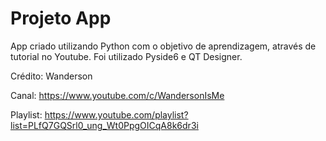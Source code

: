 # Projeto App
App criado utilizando Python com o objetivo de aprendizagem, através de tutorial no Youtube. Foi utilizado Pyside6 e QT Designer.

Crédito: Wanderson

Canal: https://www.youtube.com/c/WandersonIsMe

Playlist: https://www.youtube.com/playlist?list=PLfQ7GQSrl0_ung_Wt0PpgOICqA8k6dr3i
